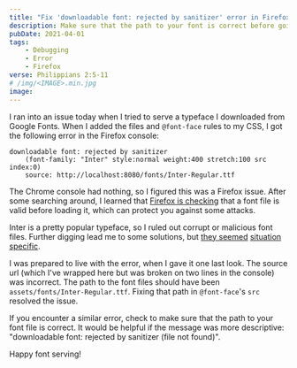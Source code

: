 ```yaml
---
title: "Fix 'downloadable font: rejected by sanitizer' error in Firefox"
description: Make sure that the path to your font is correct before going down the debugging rabbit hole.
pubDate: 2021-04-01
tags:
    - Debugging
    - Error
    - Firefox
verse: Philippians 2:5-11
# /img/<IMAGE>.min.jpg
image:
---
```


I ran into an issue today when I tried to serve a typeface I downloaded from Google Fonts. When I added the files and `@font-face` rules to my CSS, I got the following error in the Firefox console:

```
downloadable font: rejected by sanitizer
    (font-family: "Inter" style:normal weight:400 stretch:100 src index:0)
    source: http://localhost:8080/fonts/Inter-Regular.ttf
```

The Chrome console had nothing, so I figured this was a Firefox issue. After some searching around, I learned that [Firefox is checking](https://support.mozilla.org/en-US/questions/913498) that a font file is valid before loading it, which can protect you against some attacks.

Inter is a pretty popular typeface, so I ruled out corrupt or malicious font files. Further digging lead me to some solutions, but [they seemed](https://github.com/FortAwesome/Font-Awesome/issues/8078) [situation specific](https://stackoverflow.com/questions/57835543/how-to-fix-downloadable-font-rejected-by-sanitizer).

I was prepared to live with the error, when I gave it one last look. The source url (which I've wrapped here but was broken on two lines in the console) was incorrect. The path to the font files should have been `assets/fonts/Inter-Regular.ttf`. Fixing that path in `@font-face`'s `src` resolved the issue.

If you encounter a similar error, check to make sure that the path to your font file is correct. It would be helpful if the message was more descriptive: "downloadable font: rejected by sanitizer (file not found)".

Happy font serving!
